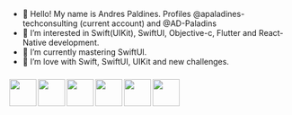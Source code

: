 - 👋 Hello! My name is Andres Paldines. Profiles @apaladines-techconsulting (current account) and @AD-Paladins
- 👀 I’m interested in Swift(UIKit), SwiftUI, Objective-c, Flutter and React-Native development.
- 🌱 I’m currently mastering SwiftUI. 
- 💞️ I’m love with Swift, SwiftUI, UIKit and new challenges.

###
<a href="url"><img src="https://cdn.jsdelivr.net/gh/devicons/devicon/icons/swift/swift-original.svg" align="left" height="48" width="48" ></a>
<a href="url"><img src="https://cdn.jsdelivr.net/gh/devicons/devicon/icons/objectivec/objectivec-plain.svg" align="left" height="48" width="48" ></a>
<a href="url"><img src="https://cdn.jsdelivr.net/gh/devicons/devicon/icons/flutter/flutter-original.svg" align="left" height="48" width="48" ></a>
<a href="url"><img src="https://cdn.jsdelivr.net/gh/devicons/devicon/icons/react/react-original.svg" align="left" height="48" width="48" ></a>
<a href="url"><img src="https://cdn.jsdelivr.net/gh/devicons/devicon/icons/confluence/confluence-original.svg" align="left" height="48" width="48" ></a>
<a href="url"><img src="https://cdn.jsdelivr.net/gh/devicons/devicon/icons/jira/jira-original.svg" align="left" height="48" width="48" ></a>

